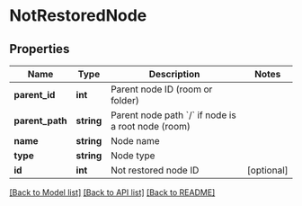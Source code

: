 # NotRestoredNode

## Properties
Name | Type | Description | Notes
------------ | ------------- | ------------- | -------------
**parent_id** | **int** | Parent node ID (room or folder) | 
**parent_path** | **string** | Parent node path &#x60;/&#x60; if node is a root node (room) | 
**name** | **string** | Node name | 
**type** | **string** | Node type | 
**id** | **int** | Not restored node ID | [optional] 

[[Back to Model list]](../README.md#documentation-for-models) [[Back to API list]](../README.md#documentation-for-api-endpoints) [[Back to README]](../README.md)


